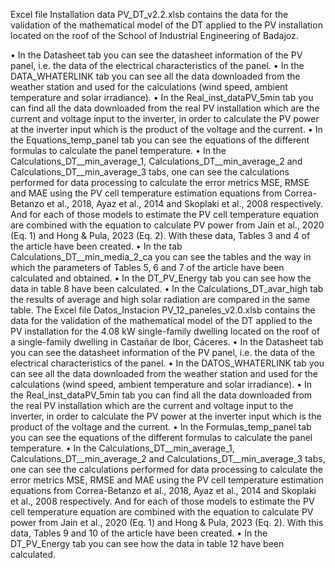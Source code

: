 Excel file Installation data PV_DT_v2.2.xlsb contains the data for the validation of the mathematical model of the DT applied to the PV installation located on the roof of the School of Industrial Engineering of Badajoz.

•	In the Datasheet tab you can see the datasheet information of the PV panel, i.e. the data of the electrical characteristics of the panel.
•	In the DATA_WHATERLINK tab you can see all the data downloaded from the weather station and used for the calculations (wind speed, ambient temperature and solar irradiance).
•	In the Real_inst_dataPV_5min tab you can find all the data downloaded from the real PV installation which are the current and voltage input to the inverter, in order to calculate the PV power at the inverter input which is the product of the voltage and the current.
•	In the Equations_temp_panel tab you can see the equations of the different formulas to calculate the panel temperature.
•	In the Calculations_DT__min_average_1, Calculations_DT__min_average_2 and Calculations_DT__min_average_3 tabs, one can see the calculations performed for data processing to calculate the error metrics MSE, RMSE and MAE using the PV cell temperature estimation equations from Correa-Betanzo et al., 2018, Ayaz et al., 2014 and Skoplaki et al., 2008 respectively. And for each of those models to estimate the PV cell temperature equation are combined with the equation to calculate PV power from Jain et al., 2020 (Eq. 1) and Hong & Pula, 2023 (Eq. 2). With these data, Tables 3 and 4 of the article have been created.
•	In the tab Calculations_DT__min_media_2_ca you can see the tables and the way in which the parameters of Tables 5, 6 and 7 of the article have been calculated and obtained.
•	In the DT_PV_Energy tab you can see how the data in table 8 have been calculated.
•	In the Calculations_DT_avar_high tab the results of average and high solar radiation are compared in the same table.
The Excel file Datos_Instacion PV_12_paneles_v2.0.xlsb contains the data for the validation of the mathematical model of the DT applied to the PV installation for the 4.08 kW single-family dwelling located on the roof of a single-family dwelling in Castañar de Ibor, Cáceres.
•	In the Datasheet tab you can see the datasheet information of the PV panel, i.e. the data of the electrical characteristics of the panel.
•	In the DATOS_WHATERLINK tab you can see all the data downloaded from the weather station and used for the calculations (wind speed, ambient temperature and solar irradiance).
•	In the Real_inst_dataPV_5min tab you can find all the data downloaded from the real PV installation which are the current and voltage input to the inverter, in order to calculate the PV power at the inverter input which is the product of the voltage and the current.
•	In the Formulas_temp_panel tab you can see the equations of the different formulas to calculate the panel temperature.
•	In the Calculations_DT__min_average_1, Calculations_DT__min_average_2 and Calculations_DT__min_average_3 tabs, one can see the calculations performed for data processing to calculate the error metrics MSE, RMSE and MAE using the PV cell temperature estimation equations from Correa-Betanzo et al., 2018, Ayaz et al., 2014 and Skoplaki et al., 2008 respectively. And for each of those models to estimate the PV cell temperature equation are combined with the equation to calculate PV power from Jain et al., 2020 (Eq. 1) and Hong & Pula, 2023 (Eq. 2). With this data, Tables 9 and 10 of the article have been created.
•	In the DT_PV_Energy tab you can see how the data in table 12 have been calculated.

